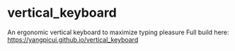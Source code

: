 # vertical_keyboard
An ergonomic vertical keyboard to maximize typing pleasure
Full build here:
https://yangpicui.github.io/vertical_keyboard
